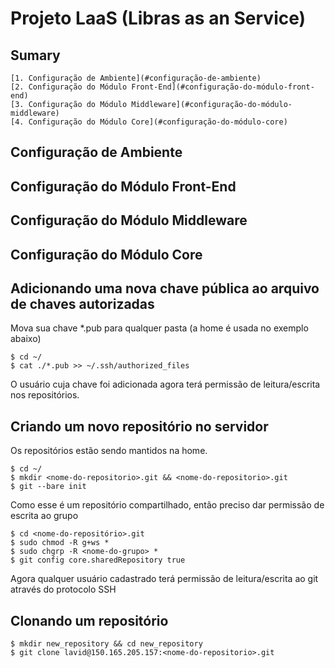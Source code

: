 # Projeto LaaS (Libras as an Service)

## Sumary

```
[1. Configuração de Ambiente](#configuração-de-ambiente)
[2. Configuração do Módulo Front-End](#configuração-do-módulo-front-end)
[3. Configuração do Módulo Middleware](#configuração-do-módulo-middleware)
[4. Configuração do Módulo Core](#configuração-do-módulo-core)
```

## Configuração de Ambiente

## Configuração do Módulo Front-End

## Configuração do Módulo Middleware

## Configuração do Módulo Core

## Adicionando uma nova chave pública ao arquivo de chaves autorizadas

Mova sua chave *.pub para qualquer pasta (a home é usada no exemplo abaixo)

	$ cd ~/
	$ cat ./*.pub >> ~/.ssh/authorized_files

O usuário cuja chave foi adicionada agora terá permissão de leitura/escrita nos repositórios.

## Criando um novo repositório no servidor

Os repositórios estão sendo mantidos na home.

	$ cd ~/
	$ mkdir <nome-do-repositorio>.git && <nome-do-repositorio>.git
	$ git --bare init

Como esse é um repositório compartilhado, então preciso dar permissão de escrita ao grupo

	$ cd <nome-do-repositório>.git
	$ sudo chmod -R g+ws *
	$ sudo chgrp -R <nome-do-grupo> *
	$ git config core.sharedRepository true

Agora qualquer usuário cadastrado terá permissão de leitura/escrita ao git através do protocolo SSH

## Clonando um repositório</a>

	$ mkdir new_repository && cd new_repository
	$ git clone lavid@150.165.205.157:<nome-do-repositorio>.git